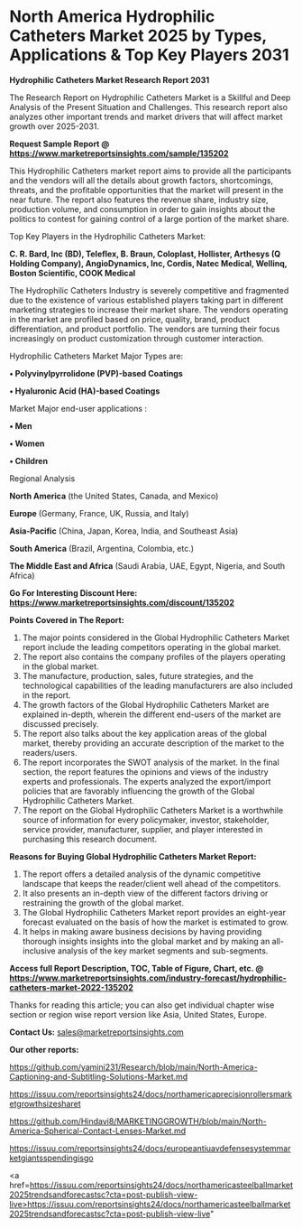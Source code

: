 # North America Hydrophilic Catheters Market 2025 by Types, Applications & Top Key Players 2031

<strong>Hydrophilic Catheters Market Research Report 2031</strong>

The Research Report on Hydrophilic Catheters Market is a Skillful and Deep Analysis of the Present Situation and Challenges. This research report also analyzes other important trends and market drivers that will affect market growth over 2025-2031.

<strong>Request Sample Report @ <a href=https://www.marketreportsinsights.com/sample/135202>https://www.marketreportsinsights.com/sample/135202</a></strong>

This Hydrophilic Catheters market report aims to provide all the participants and the vendors will all the details about growth factors, shortcomings, threats, and the profitable opportunities that the market will present in the near future. The report also features the revenue share, industry size, production volume, and consumption in order to gain insights about the politics to contest for gaining control of a large portion of the market share.

Top Key Players in the Hydrophilic Catheters Market:

<strong>C. R. Bard, Inc (BD), Teleflex, B. Braun, Coloplast, Hollister, Arthesys (Q Holding Company), AngioDynamics, Inc, Cordis, Natec Medical, Wellinq, Boston Scientific, COOK Medical</strong>

The Hydrophilic Catheters Industry is severely competitive and fragmented due to the existence of various established players taking part in different marketing strategies to increase their market share. The vendors operating in the market are profiled based on price, quality, brand, product differentiation, and product portfolio. The vendors are turning their focus increasingly on product customization through customer interaction.

Hydrophilic Catheters Market Major Types are:

<strong>• Polyvinylpyrrolidone (PVP)-based Coatings

• Hyaluronic Acid (HA)-based Coatings</strong>

Market Major end-user applications :

<strong>• Men

• Women

• Children</strong>

Regional Analysis

</u><strong><b>North America</b></strong> (the United States, Canada, and Mexico)

<strong><b>Europe </b></strong>(Germany, France, UK, Russia, and Italy)

<strong><b>Asia-Pacific</b></strong> (China, Japan, Korea, India, and Southeast Asia)

<strong><b>South America</b></strong> (Brazil, Argentina, Colombia, etc.)

<strong><b>The Middle East and Africa</b></strong> (Saudi Arabia, UAE, Egypt, Nigeria, and South Africa)

<strong>Go For Interesting Discount Here: <a href=https://www.marketreportsinsights.com/discount/135202>https://www.marketreportsinsights.com/discount/135202</a></strong>

<strong>Points Covered in The Report:</strong>
<ol>
  <li>The major points considered in the Global Hydrophilic Catheters Market report include the leading competitors operating in the global market.</li>
  <li>The report also contains the company profiles of the players operating in the global market.</li>
  <li>The manufacture, production, sales, future strategies, and the technological capabilities of the leading manufacturers are also included in the report.</li>
  <li>The growth factors of the Global Hydrophilic Catheters Market are explained in-depth, wherein the different end-users of the market are discussed precisely.</li>
  <li>The report also talks about the key application areas of the global market, thereby providing an accurate description of the market to the readers/users.</li>
  <li>The report incorporates the SWOT analysis of the market. In the final section, the report features the opinions and views of the industry experts and professionals. The experts analyzed the export/import policies that are favorably influencing the growth of the Global Hydrophilic Catheters Market.</li>
  <li>The report on the Global Hydrophilic Catheters Market is a worthwhile source of information for every policymaker, investor, stakeholder, service provider, manufacturer, supplier, and player interested in purchasing this research document.</li>
</ol>
<strong>Reasons for Buying Global Hydrophilic Catheters Market Report:</strong>

<ol>
  <li>The report offers a detailed analysis of the dynamic competitive landscape that keeps the reader/client well ahead of the competitors.</li>
  <li>It also presents an in-depth view of the different factors driving or restraining the growth of the global market.</li>
  <li>The Global Hydrophilic Catheters Market report provides an eight-year forecast evaluated on the basis of how the market is estimated to grow.</li>
  <li>It helps in making aware business decisions by having providing thorough insights insights into the global market and by making an all-inclusive analysis of the key market segments and sub-segments.</li>
</ol>
<strong>Access full Report Description, TOC, Table of Figure, Chart, etc. @ <a href=https://www.marketreportsinsights.com/industry-forecast/hydrophilic-catheters-market-2022-135202>https://www.marketreportsinsights.com/industry-forecast/hydrophilic-catheters-market-2022-135202</a></strong>


Thanks for reading this article; you can also get individual chapter wise section or region wise report version like Asia, United States, Europe.

<strong>Contact Us:</strong>
sales@marketreportsinsights.com

<strong>Our other reports:</strong>

<a href=https://github.com/yamini231/Research/blob/main/North-America-Captioning-and-Subtitling-Solutions-Market.md>https://github.com/yamini231/Research/blob/main/North-America-Captioning-and-Subtitling-Solutions-Market.md</a>

<a href=https://issuu.com/reportsinsights24/docs/northamericaprecisionrollersmarketgrowthsizesharet>https://issuu.com/reportsinsights24/docs/northamericaprecisionrollersmarketgrowthsizesharet</a>

<a href=https://github.com/Hindavi8/MARKETINGGROWTH/blob/main/North-America-Spherical-Contact-Lenses-Market.md>https://github.com/Hindavi8/MARKETINGGROWTH/blob/main/North-America-Spherical-Contact-Lenses-Market.md</a>

<a href=https://issuu.com/reportsinsights24/docs/europeantiuavdefensesystemmarketgiantsspendingisgo>https://issuu.com/reportsinsights24/docs/europeantiuavdefensesystemmarketgiantsspendingisgo</a>

<a href=https://issuu.com/reportsinsights24/docs/northamericasteelballmarket2025trendsandforecastsc?cta=post-publish-view-live>https://issuu.com/reportsinsights24/docs/northamericasteelballmarket2025trendsandforecastsc?cta=post-publish-view-live</a>"
